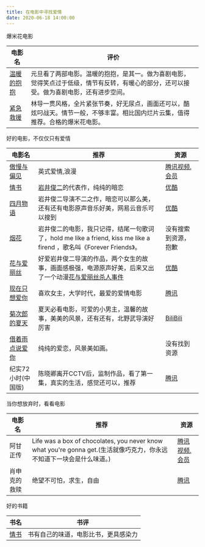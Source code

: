 ```yaml
---
title: 在电影中寻找爱情
date: 2020-06-18 14:00:00
---
```


爆米花电影


| 电影名 | 评价 |
|--------|--------|
| [温暖的抱抱](https://movie.douban.com/subject/34869362/) | 元旦看了两部电影。温暖的抱抱，是其一。做为喜剧电影，觉得笑点过于低级，情节有反转，有暖心的部分，还可以接受。做为喜剧电影，还有进步空间。|
| [紧急救援](https://movie.douban.com/subject/26342391/) | 林导一贯风格，全片紧张节奏，好无尿点，画面还可以，酷炫叼战天。情节一般，不够丰富。相比国内烂片云集，值得推荐。合格的爆米花电影。 |


好的电影，不仅仅只有爱情

| 电影名 | 推荐 | 资源 |
|--------|--------|--------|
|  [傲慢与偏见](https://movie.douban.com/subject/1418200/)    | 英式爱情,浪漫  |  [腾讯视频.会员](https://v.qq.com/x/cover/dchep5ox42l26i9.html?ptag=baidu.aladdin.movie.pay) |
| [情书](https://movie.douban.com/subject/1292220/) | [岩井俊二](https://baike.baidu.com/item/%E5%B2%A9%E4%BA%95%E4%BF%8A%E4%BA%8C/1247878?fr=aladdin)的代表作，纯纯的暗恋 | [优酷](https://v.youku.com/v_show/id_XMzE1NTcxOTcy.html) |
| [四月物语](https://movie.douban.com/subject/1292371/) | 岩井俊二导演不二之作，暗恋可以那么美，还有还有电影原声音乐好美，网易云音乐可以搜到 | [优酷](https://v.youku.com/v_show/id_XNTk2NDQ0NjA=.html) |
| [烟花](https://movie.douban.com/subject/1308685/?from=subject-page) | 岩井俊二的电影，我只记得，结尾一句歌词了，hold me like a friend, kiss me like a firend ，歌名叫《Forever Friends》。 | 没有搜索到资源，抱歉 |
| [花与爱丽丝](https://movie.douban.com/subject/1308820/) | 好爱岩井俊二导演的作品，两个女生的故事，画面感极强，电源原声好美，后来又出了一个动漫[花与爱丽丝杀人事件](https://movie.douban.com/subject/26147706/) | [优酷](https://v.youku.com/v_show/id_XMTg3MjMzNjAw.html)  |
| [现在只想爱你](https://movie.douban.com/subject/1915403/) | 喜欢女主，大学时代，最爱的爱情电影 | [腾讯](https://v.qq.com/x/cover/myshk0j3xkaiuk1.html?ptag=douban.movie) |
| [菊次郎的夏天](https://movie.douban.com/subject/1293359/) | 夏天必看电影，可爱的小男主，温馨的故事，美美的风景，还有还有，北野武导演好厉害 | [BiliBili](https://www.bilibili.com/bangumi/play/ss11978?bsource=douban) |
| [借着雨点说爱你](https://movie.douban.com/subject/1395080/) | 纯纯的爱恋，风景美如画。 | 没有找到资源 |
| 纪实72小时(中国版) | 陈晓卿离开CCTV后，监制作品，看了第一集，真实的生活，感觉还可以，推荐 | [腾讯](https://v.qq.com/x/cover/814qe0slfkkskwk.html)

当你想放弃时，看看电影

| 电影名 | 推荐 | 资源 |
|--------|--------|--------|
| 阿甘正传| Life was a box of chocolates, you never know what you're gonna get.(生活就像巧克力，你永远不知道下一块会是什么味道。) | [腾讯视频.会员](https://v.qq.com/x/cover/r6hc2kqgvnmiejn.html?ptag=baidu.aladdin.movie.pay) |
| 肖申克的救赎 | 绝望不可怕，求生，自由 | [腾讯](https://v.qq.com/x/cover/1o29ui77e85grdr.html?ptag=douban.movie)|

好的书籍

| 书名  | 书评 |
|--------|--------|
| [情书](https://book.douban.com/subject/3662001/) | 书有自己的味道，电影比书，更具感染力 |


